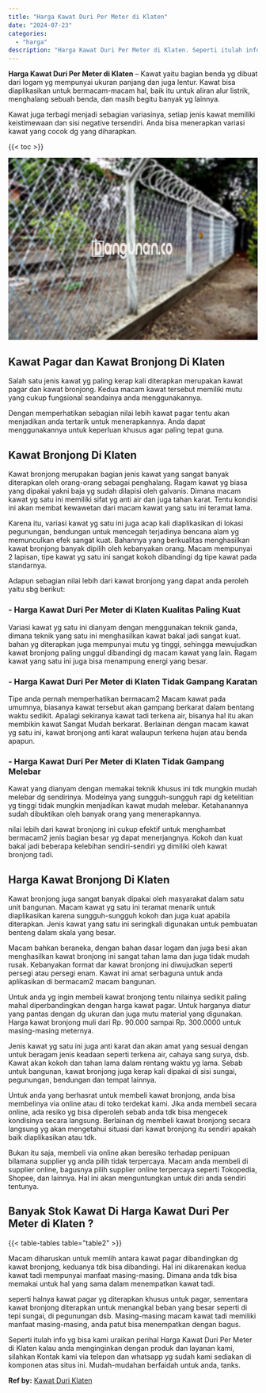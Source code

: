 ```yaml
---
title: "Harga Kawat Duri Per Meter di Klaten"
date: "2024-07-23"
categories: 
  - "harga"
description: "Harga Kawat Duri Per Meter di Klaten. Seperti itulah info yg bisa kami uraikan perihal Harga Kawat Duri Per Meter di Klaten kalau anda menginginkan dengan pr..."
---
```


**Harga Kawat Duri Per Meter di Klaten** – Kawat yaitu bagian benda yg dibuat dari logam yg mempunyai ukuran panjang dan juga lentur. Kawat bisa diaplikasikan untuk bermacam-macam hal, baik itu untuk aliran alur listrik, menghalang sebuah benda, dan masih begitu banyak yg lainnya.

Kawat juga terbagi menjadi sebagian variasinya, setiap jenis kawat memiliki keistimewaan dan sisi negative tersendiri. Anda bisa menerapkan variasi kawat yang cocok dg yang diharapkan.

{{< toc >}}

![Harga Kawat Duri Per Meter di Klaten](/images/jual-kawat-murah33.png)

## Kawat Pagar dan Kawat Bronjong Di Klaten

Salah satu jenis kawat yg paling kerap kali diterapkan merupakan kawat pagar dan kawat bronjong. Kedua macam kawat tersebut memiliki mutu yang cukup fungsional seandainya anda menggunakannya.

Dengan memperhatikan sebagian nilai lebih kawat pagar tentu akan menjadikan anda tertarik untuk menerapkannya. Anda dapat menggunakannya untuk keperluan khusus agar paling tepat guna.

## Kawat Bronjong Di Klaten

Kawat bronjong merupakan bagian jenis kawat yang sangat banyak diterapkan oleh orang-orang sebagai penghalang. Ragam kawat yg biasa yang dipakai yakni baja yg sudah dilapisi oleh galvanis. Dimana macam kawat yg satu ini memiliki sifat yg anti air dan juga tahan karat. Tentu kondisi ini akan membat kewawetan dari macam kawat yang satu ini teramat lama.

Karena itu, variasi kawat yg satu ini juga acap kali diaplikasikan di lokasi pegunungan, bendungan untuk mencegah terjadinya bencana alam yg memunculkan efek sangat kuat. Bahannya yang berkualitas menghasilkan kawat bronjong banyak dipilih oleh kebanyakan orang. Macam mempunyai 2 lapisan, tipe kawat yg satu ini sangat kokoh dibandingi dg tipe kawat pada standarnya.

Adapun sebagian nilai lebih dari kawat bronjong yang dapat anda peroleh yaitu sbg berikut:

### \- Harga Kawat Duri Per Meter di Klaten Kualitas Paling Kuat

Variasi kawat yg satu ini dianyam dengan menggunakan teknik ganda, dimana teknik yang satu ini menghasilkan kawat bakal jadi sangat kuat. bahan yg diterapkan juga mempunyai mutu yg tinggi, sehingga mewujudkan kawat bronjong paling unggul dibandingi dg macam kawat yang lain. Ragam kawat yang satu ini juga bisa menampung energi yang besar.

### \- Harga Kawat Duri Per Meter di Klaten Tidak Gampang Karatan

Tipe anda pernah memperhatikan bermacam2 Macam kawat pada umumnya, biasanya kawat tersebut akan gampang berkarat dalam bentang waktu sedikit. Apalagi sekiranya kawat tadi terkena air, bisanya hal itu akan membikin kawat Sangat Mudah berkarat. Berlainan dengan macam kawat yg satu ini, kawat bronjong anti karat walaupun terkena hujan atau benda apapun.

### \- Harga Kawat Duri Per Meter di Klaten Tidak Gampang Melebar

Kawat yang dianyam dengan memakai teknik khusus ini tdk mungkin mudah melebar dg sendirinya. Modelnya yang sungguh-sungguh rapi dg ketelitian yg tinggi tidak mungkin menjadikan kawat mudah melebar. Ketahanannya sudah dibuktikan oleh banyak orang yang menerapkannya.

nilai lebih dari kawat bronjong ini cukup efektif untuk menghambat bermacam2 jenis bagian besar yg dapat menerjangnya. Kokoh dan kuat bakal jadi beberapa kelebihan sendiri-sendiri yg dimiliki oleh kawat bronjong tadi.

## Harga Kawat Bronjong Di Klaten

Kawat bronjong juga sangat banyak dipakai oleh masyarakat dalam satu unit bangunan. Macam kawat yg satu ini teramat menarik untuk diaplikasikan karena sungguh-sungguh kokoh dan juga kuat apabila diterapkan. Jenis kawat yang satu ini seringkali digunakan untuk pembuatan benteng dalam skala yang besar.

Macam bahkan beraneka, dengan bahan dasar logam dan juga besi akan menghasilkan kawat bronjong ini sangat tahan lama dan juga tidak mudah rusak. Kebanyakan format dar kawat bronjong ini diwujudkan seperti persegi atau persegi enam. Kawat ini amat serbaguna untuk anda aplikasikan di bermacam2 macam bangunan.

Untuk anda yg ingin membeli kawat bronjong tentu nilainya sedikit paling mahal diperbandingkan dengan harga kawat pagar. Untuk harganya diatur yang pantas dengan dg ukuran dan juga mutu material yang digunakan. Harga kawat bronjong muli dari Rp. 90.000 sampai Rp. 300.0000 untuk masing-masing meternya.

Jenis kawat yg satu ini juga anti karat dan akan amat yang sesuai dengan untuk beragam jenis keadaan seperti terkena air, cahaya sang surya, dsb. Kawat akan kokoh dan tahan lama dalam rentang waktu yg lama. Sebab untuk bangunan, kawat bronjong juga kerap kali dipakai di sisi sungai, pegunungan, bendungan dan tempat lainnya.

Untuk anda yang berhasrat untuk membeli kawat bronjong, anda bisa membelinya via online atau di toko terdekat kami. Jika anda membeli secara online, ada resiko yg bisa diperoleh sebab anda tdk bisa mengecek kondisinya secara langsung. Berlainan dg membeli kawat bronjong secara langsung yg akan mengetahui situasi dari kawat bronjong itu sendiri apakah baik diaplikasikan atau tdk.

Bukan itu saja, membeli via online akan beresiko terhadap penipuan bilamana supplier yg anda pilih tidak terpercaya. Macam anda membeli di supplier online, bagusnya pilih supplier online terpercaya seperti Tokopedia, Shopee, dan lainnya. Hal ini akan menguntungkan untuk diri anda sendiri tentunya.

## Banyak Stok Kawat Di Harga Kawat Duri Per Meter di Klaten ?

{{< table-tables table="table2" >}}

Macam diharuskan untuk memlih antara kawat pagar dibandingkan dg kawat bronjong, keduanya tdk bisa dibandingi. Hal ini dikarenakan kedua kawat tadi mempunyai manfaat masing-masing. Dimana anda tdk bisa memakai untuk hal yang sama dalam menempatkan kawat tadi.

seperti halnya kawat pagar yg diterapkan khusus untuk pagar, sementara kawat bronjong diterapkan untuk menangkal beban yang besar seperti di tepi sungai, di pegunungan dsb. Masing-masing macam kawat tadi memiliki manfaat masing-masing, anda patut bisa menempatkan dengan bagus.

Seperti itulah info yg bisa kami uraikan perihal Harga Kawat Duri Per Meter di Klaten kalau anda menginginkan dengan produk dan layanan kami, silahkan Kontak kami via telepon dan whatsapp yg sudah kami sediakan di komponen atas situs ini. Mudah-mudahan berfaidah untuk anda, tanks.

**Ref by:** [Kawat Duri Klaten](https://id.wikipedia.org/wiki/Kawat)
